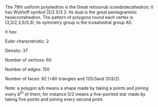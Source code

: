 The 79th uniform polyhedron is the Great retrosnub icosidodecahedron; it
has Wythoff symbol |3/2 5/3 2. Its dual is the great pentagrammic
hexecontahedron. The pattern of polygons round each vertex is
(3,3/2,3,5/3,3); its symmetry group is the icosahedral group A5.

It has:

Euler characteristic: 2

Density: 37

Number of vertices: 60

Number of edges: 150

Number of faces: 92 (=60 triangles and 12<span>5/3</span>and
20<span>3/2</span>).

Note: a polygon a/b means a shape made by taking a points and joining
every $b^{th}$ of them; for instance 5/2 means a five-pointed star made
by taking five points and joining every second point.
